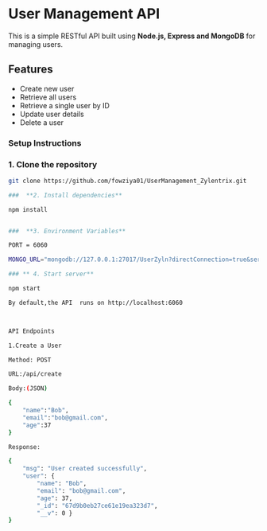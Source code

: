 # User Management API
This  is a simple RESTful API built using **Node.js, Express and MongoDB** for managing users.

## Features
- Create new user
- Retrieve all users
- Retrieve a single user by ID
- Update user details
- Delete a user 

### **Setup Instructions**

### **1. Clone the repository**
```sh 
git clone https://github.com/fowziya01/UserManagement_Zylentrix.git

###  **2. Install dependencies**

npm install


###  **3. Environment Variables**

PORT = 6060

MONGO_URL="mongodb://127.0.0.1:27017/UserZyln?directConnection=true&serverSelectionTimeoutMS=2000&appName=mongosh+2.3.8"

### ** 4. Start server**

npm start

By default,the API  runs on http://localhost:6060



API Endpoints

1.Create a User

Method: POST

URL:/api/create

Body:(JSON)

{
    "name":"Bob",
    "email":"bob@gmail.com",
    "age":37
}

Response:

{
    "msg": "User created successfully",
    "user": {
        "name": "Bob",
        "email": "bob@gmail.com",
        "age": 37,
        "_id": "67d9b0eb27ce61e19ea323d7",
        "__v": 0 }
}
